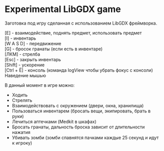 # Experimental LibGDX game

Заготовка под игру сделанная с использованием LibGDX фреймворка.

[E] - взаимодействие, поднять предмет, использовать предмет\
[I] - инвентарь\
[W A S D] - передвижение\
[G] - бросок гранаты (если есть в инвентаре)\
[ЛКМ] - стрелба\
[Esc] - закрыть инвентарь\
[Shift] - ускорение\
[Ctrl + Ё] - консоль (команда logView чтобы убрать фокус с консоли)\
Наведение мышью

В данный момент в игре можно:
- Ходить
- Стрелять
- Взаимодействовать с окружением (двери, окна, хранилища)
- Пользоваться инвентарем (бросать вещи, экипировать, брать в руки)
- Лечиться аптечками (Medkit в шкафах)
- Бросать гранаты, дальность броска зависит от длительности нажатия
- Убивать зомби (зомби спавнятся пачками каждые 25 секунд и идут к игроку)
